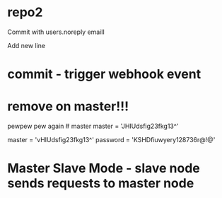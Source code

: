 # repo2

Commit with users.noreply emaill

Add new line
# commit - trigger webhook event

# remove on master!!!
pewpew pew again    # master
master = 'JHIUdsfig23fkg13^'

master = 'vHIUdsfig23fkg13^'
password = 'KSHDfiuwyery128736r@!@'



# Master Slave Mode - slave node sends requests to master node





